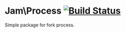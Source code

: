 # Jam\Process  [![Build Status](https://secure.travis-ci.org/henriquemoody/Process.png)](http://travis-ci.org/henriquemoody/Process)

Simple package for fork process.